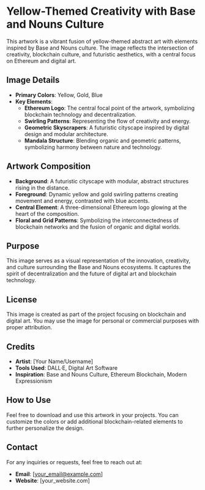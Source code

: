 # Yellow-Themed Creativity with Base and Nouns Culture

This artwork is a vibrant fusion of yellow-themed abstract art with elements inspired by Base and Nouns culture. The image reflects the intersection of creativity, blockchain culture, and futuristic aesthetics, with a central focus on Ethereum and digital art.

## Image Details

- **Primary Colors**: Yellow, Gold, Blue
- **Key Elements**:
  - **Ethereum Logo**: The central focal point of the artwork, symbolizing blockchain technology and decentralization.
  - **Swirling Patterns**: Representing the flow of creativity and energy.
  - **Geometric Skyscrapers**: A futuristic cityscape inspired by digital design and modular architecture.
  - **Mandala Structure**: Blending organic and geometric patterns, symbolizing harmony between nature and technology.

## Artwork Composition

- **Background**: A futuristic cityscape with modular, abstract structures rising in the distance.
- **Foreground**: Dynamic yellow and gold swirling patterns creating movement and energy, contrasted with blue accents.
- **Central Element**: A three-dimensional Ethereum logo glowing at the heart of the composition.
- **Floral and Grid Patterns**: Symbolizing the interconnectedness of blockchain networks and the fusion of organic and digital worlds.

## Purpose

This image serves as a visual representation of the innovation, creativity, and culture surrounding the Base and Nouns ecosystems. It captures the spirit of decentralization and the future of digital art and blockchain technology.

## License

This image is created as part of the project focusing on blockchain and digital art. You may use the image for personal or commercial purposes with proper attribution.

## Credits

- **Artist**: [Your Name/Username]
- **Tools Used**: DALL·E, Digital Art Software
- **Inspiration**: Base and Nouns Culture, Ethereum Blockchain, Modern Expressionism

## How to Use

Feel free to download and use this artwork in your projects. You can customize the colors or add additional blockchain-related elements to further personalize the design.

## Contact

For any inquiries or requests, feel free to reach out at:
- **Email**: [your_email@example.com]
- **Website**: [your_website.com]
